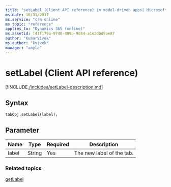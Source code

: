 ```yaml
---
title: "setLabel (Client API reference) in model-driven apps| MicrosoftDocs"
ms.date: 10/31/2017
ms.service: "crm-online"
ms.topic: "reference"
applies_to: "Dynamics 365 (online)"
ms.assetid: f41f179a-9748-409b-9d44-a1e2dbd9ae87
author: "KumarVivek"
ms.author: "kvivek"
manager: "amyla"
---
```

# setLabel (Client API reference)



[!INCLUDE[./includes/setLabel-description.md](./includes/setLabel-description.md)]

## Syntax

`tabObj.setLabel(label);`

## Parameter

|Name|Type|Required|Description|
|--|--|--|--|
|label|String|Yes|The new label of the tab.|

### Related topics

[getLabel](getLabel.md)